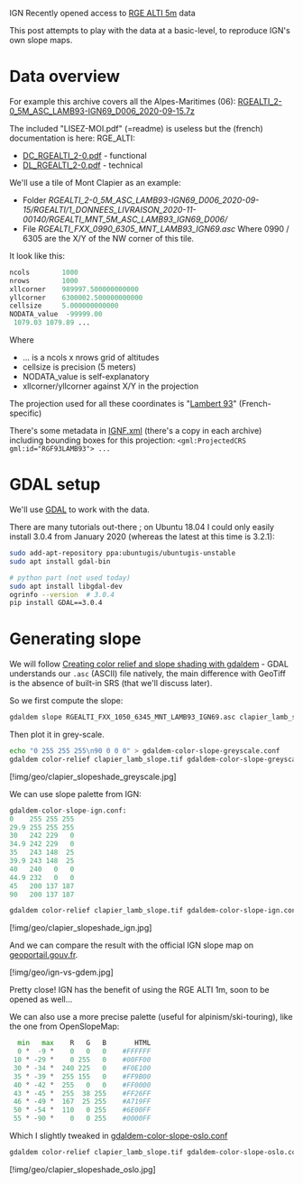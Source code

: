 IGN Recently opened access to [RGE ALTI 5m](https://geoservices.ign.fr/documentation/diffusion/telechargement-donnees-libres.html#rge-alti-5m) data

This post attempts to play with the data at a basic-level, to reproduce IGN's own slope maps.

# Data overview

For example this archive covers all the Alpes-Maritimes (06): [RGEALTI_2-0_5M_ASC_LAMB93-IGN69_D006_2020-09-15.7z](ftp://RGE_ALTI_ext:Thae5eerohsei8ve@ftp3.ign.fr/RGEALTI_2-0_5M_ASC_LAMB93-IGN69_D006_2020-09-15.7z)

The included "LISEZ-MOI.pdf" (=readme) is useless but the (french) documentation is here: RGE_ALTI:

* [DC_RGEALTI_2-0.pdf](https://geoservices.ign.fr/ressources_documentaires/Espace_documentaire/MODELES_3D/RGE_ALTI/DC_RGEALTI_2-0.pdf) - functional
* [DL_RGEALTI_2-0.pdf](https://geoservices.ign.fr/ressources_documentaires/Espace_documentaire/MODELES_3D/RGE_ALTI/DL_RGEALTI_2-0.pdf) - technical

We'll use a tile of Mont Clapier as an example:
* Folder *RGEALTI_2-0_5M_ASC_LAMB93-IGN69_D006_2020-09-15/RGEALTI/1_DONNEES_LIVRAISON_2020-11-00140/RGEALTI_MNT_5M_ASC_LAMB93_IGN69_D006/*
* File *RGEALTI_FXX_0990_6305_MNT_LAMB93_IGN69.asc*
Where 0990 / 6305 are the X/Y of the NW corner of this tile.

It look like this:
```python
ncols        1000
nrows        1000
xllcorner    989997.500000000000
yllcorner    6300002.500000000000
cellsize     5.000000000000
NODATA_value  -99999.00
 1079.03 1079.89 ...
```
Where 

* ... is a ncols x nrows grid of altitudes
* cellsize is precision (5 meters)
* NODATA_value is self-explanatory
* xllcorner/yllcorner against X/Y in the projection

The projection used for all these coordinates is "[Lambert 93](https://fr.wikipedia.org/wiki/Projection_conique_conforme_de_Lambert#Lambert_93)" (French-specific)

There's some metadata in [IGNF.xml](https://librairies.ign.fr/geoportail/resources/IGNF.xml) (there's a copy in each archive) including bounding boxes for this projection: `<gml:ProjectedCRS gml:id="RGF93LAMB93"> ...`

# GDAL setup

We'll use [GDAL](https://gdal.org/) to work with the data.

There are many tutorials out-there ; on Ubuntu 18.04 I could only easily install 3.0.4 from January 2020 (whereas the latest at this time is 3.2.1):

```bash
sudo add-apt-repository ppa:ubuntugis/ubuntugis-unstable
sudo apt install gdal-bin

# python part (not used today)
sudo apt install libgdal-dev
ogrinfo --version  # 3.0.4
pip install GDAL==3.0.4
```

# Generating slope

We will follow [Creating color relief and slope shading with gdaldem](https://blog.mastermaps.com/2012/06/creating-color-relief-and-slope-shading.html) - GDAL understands
our `.asc` (ASCII) file natively, the main difference with GeoTiff is the absence of built-in SRS (that we'll discuss later).

So we first compute the slope:

```bash
gdaldem slope RGEALTI_FXX_1050_6345_MNT_LAMB93_IGN69.asc clapier_lamb_slope.tif
```

Then plot it in grey-scale.

```bash
echo "0 255 255 255\n90 0 0 0" > gdaldem-color-slope-greyscale.conf
gdaldem color-relief clapier_lamb_slope.tif gdaldem-color-slope-greyscale.conf clapier_slopeshade_greyscale.tif
```

[!img/geo/clapier_slopeshade_greyscale.jpg]

We can use slope palette from IGN:
```python
gdaldem-color-slope-ign.conf:
0    255 255 255
29.9 255 255 255
30   242 229   0
34.9 242 229   0
35   243 148  25
39.9 243 148  25
40   240   0   0
44.9 232   0   0
45   200 137 187
90   200 137 187
```

```bash
gdaldem color-relief clapier_lamb_slope.tif gdaldem-color-slope-ign.conf clapier_slopeshade_ign.tif```
```
[!img/geo/clapier_slopeshade_ign.jpg]

And we can compare the result with the official IGN slope map on [geoportail.gouv.fr](https://www.geoportail.gouv.fr/carte?c=7.417854230209106,44.102449446150985&z=16&l0=GEOGRAPHICALGRIDSYSTEMS.MAPS:WMTS(1)&l1=GEOGRAPHICALGRIDSYSTEMS.SLOPES.MOUNTAIN::GEOPORTAIL:OGC:WMTS(0.59)&permalink=yes).

[!img/geo/ign-vs-gdem.jpg]

Pretty close! IGN has the benefit of using the RGE ALTI 1m, soon to be opened as well...

We can also use a more precise palette (useful for alpinism/ski-touring), like the one from OpenSlopeMap:
```python
  min   max    R   G   B       HTML
  0 °  -9 °    0   0   0    #FFFFFF
 10 ° -29 °    0 255   0    #00FF00
 30 ° -34 °  240 225   0    #F0E100
 35 ° -39 °  255 155   0    #FF9B00
 40 ° -42 °  255   0   0    #FF0000
 43 ° -45 °  255  38 255    #FF26FF
 46 ° -49 °  167  25 255    #A719FF
 50 ° -54 °  110   0 255    #6E00FF
 55 ° -90 °    0   0 255    #0000FF
```

Which I slightly tweaked in [gdaldem-color-slope-oslo.conf](data_geo/gdaldem-color-slope-oslo.conf)

```bash
gdaldem color-relief clapier_lamb_slope.tif gdaldem-color-slope-oslo.conf clapier_slopeshade_oslo.tif
```

[!img/geo/clapier_slopeshade_oslo.jpg]

